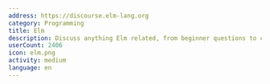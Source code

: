 ```yaml
---
address: https://discourse.elm-lang.org
category: Programming
title: Elm
description: Discuss anything Elm related, from beginner questions to compiler design.
userCount: 2406
icon: elm.png
activity: medium
language: en
---
```

